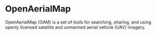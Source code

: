 # OpenAerialMap

OpenAerialMap (OAM) is a set of tools for searching, sharing, and using openly licensed satellite and unmanned aerial vehicle (UAV) imagery.

